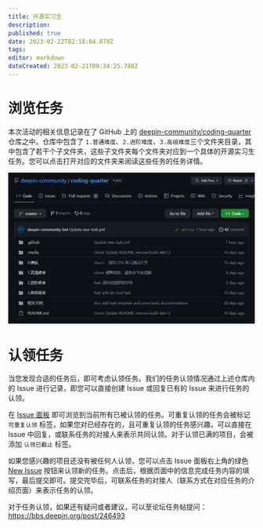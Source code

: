 ```yaml
---
title: 开源实习生
description: 
published: true
date: 2023-02-22T02:18:04.078Z
tags: 
editor: markdown
dateCreated: 2023-02-21T09:34:25.788Z
---
```


# 浏览任务

本次活动的相关信息记录在了 GitHub 上的 [deepin-community/coding-quarter](https://github.com/deepin-community/coding-quarter) 仓库之中。仓库中包含了 `1.普通难度`、`2.进阶难度`、`3.高级难度`三个文件夹目录，其中包含了若干个子文件夹，这些子文件夹每个文件夹对应到一个具体的开源实习生任务。您可以点击打开对应的文件夹来阅读这些任务的任务详情。

![2022-11-24_6742.png](/2022-11-24_6742.png)

# 认领任务

当您发现合适的任务后，即可考虑认领任务。我们的任务认领情况通过上述仓库内的 Issue 进行记录，即您可以直接创建 Issue 或回复已有的 Issue 来进行任务的认领。

在 [Issue 面板](https://github.com/deepin-community/coding-quarter/issues) 即可浏览到当前所有已被认领的任务。可重复认领的任务会被标记 `可重复认领` 标签，如果您对已经存在的，且可重复认领的任务感兴趣，可以直接在 Issue 中回复，或联系任务的对接人来表示共同认领。对于认领已满的项目，会被添加 `认领已截止` 标签。 

如果您感兴趣的项目还没有被任何人认领，您可以点击 Issue 面板右上角的绿色 [New Issue](https://github.com/deepin-community/coding-quarter/issues/new/choose) 按钮来认领新的任务。点击后，根据页面中的信息完成任务内容的填写，最后提交即可。提交完毕后，可联系任务的对接人（联系方式在对应任务的介绍页面）来表示任务的认领。

对于任务认领，如果还有疑问或者建议，可以至论坛任务帖提问：https://bbs.deepin.org/post/246493